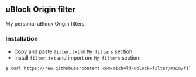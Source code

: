 ## uBlock Origin filter
My personal uBlock Origin filters.

### Installation
- Copy and paste `filter.txt` in `My filters` section.
- Install `filter.txt` and import om `My filters` section:
```bash
$ curl https://raw.githubusercontent.com/mich4ld/ublock-filter/main/filter.txt > filter.txt
```
